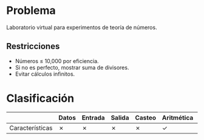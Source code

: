 # Problema

Laboratorio virtual para experimentos de teoría de números.

## Restricciones

- Números ≤ 10,000 por eficiencia.
- Si no es perfecto, mostrar suma de divisores.
- Evitar cálculos infinitos.

# Clasificación
|  | Datos | Entrada | Salida | Casteo | Aritmética | Relacionales | Lógicos | Condicionales | Ciclo | Matrices | Funciones |
|----------|-------|---------|--------|--------|------------|--------------|---------|---------------|-------|----------|-------------|
| Características | ✗ | ✗ | ✗ | ✗ | ✓ | ✗ | ✗ | ✗ | ✗ | ✗ | ✗ |
